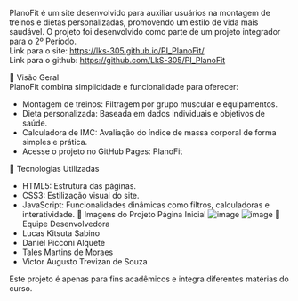 PlanoFit é um site desenvolvido para auxiliar usuários na montagem de treinos e dietas personalizadas, promovendo um estilo de vida mais saudável. O projeto foi desenvolvido como parte de um projeto integrador para o 2º Período.<br>
Link para o site: https://lks-305.github.io/PI_PlanoFit/<br>
Link para o github: https://github.com/LkS-305/PI_PlanoFit

🌟 Visão Geral <br>
PlanoFit combina simplicidade e funcionalidade para oferecer:

- Montagem de treinos: Filtragem por grupo muscular e equipamentos.
- Dieta personalizada: Baseada em dados individuais e objetivos de saúde.
- Calculadora de IMC: Avaliação do índice de massa corporal de forma simples e prática.
- Acesse o projeto no GitHub Pages: PlanoFit

🚀 Tecnologias Utilizadas
- HTML5: Estrutura das páginas.
- CSS3: Estilização visual do site.
- JavaScript: Funcionalidades dinâmicas como filtros, calculadoras e interatividade.
📸 Imagens do Projeto
Página Inicial
![image](https://github.com/user-attachments/assets/ac7f3430-11a6-4cc5-917d-e3791b1d1ab3) ![image](https://github.com/user-attachments/assets/f74beb39-551a-4748-9b01-08272ea79c6c)
👥 Equipe Desenvolvedora
- Lucas Kitsuta Sabino 
- Daniel Picconi Alquete
- Tales Martins de Moraes
- Victor Augusto Trevizan de Souza

Este projeto é apenas para fins acadêmicos e integra diferentes matérias do curso.

